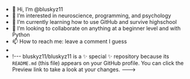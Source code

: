 - 👋 Hi, I’m @bluskyz11
- 👀 I’m interested in neuroscience, programming, and psychology
- 🌱 I’m currently learning how to use GitHub and survive highschool
- 💞️ I’m looking to collaborate on anything at a beginner level and with Python
- 📫 How to reach me: leave a comment I guess
- 
- !---
bluskyz11/bluskyz11 is a ✨ special ✨ repository because its `README.md` (this file) appears on your GitHub profile.
You can click the Preview link to take a look at your changes.
--->

